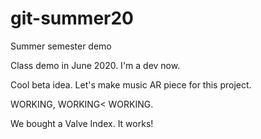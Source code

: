 # git-summer20

Summer semester demo

Class demo in June 2020. I'm a dev now.

Cool beta idea. Let's make music AR piece for this project.

WORKING, WORKING< WORKING.

We bought a Valve Index. It works!
